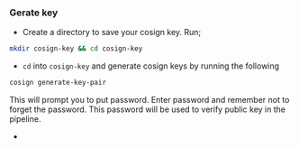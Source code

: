 ### Gerate key

- Create a directory to save your cosign key. Run;

```bash 
mkdir cosign-key && cd cosign-key
```

- `cd` into `cosign-key` and generate cosign keys by running the following

```bash
cosign generate-key-pair
```
This will prompt you to put password. Enter password and remember not to forget the password. This password will be used to verify public key in the pipeline.

- 